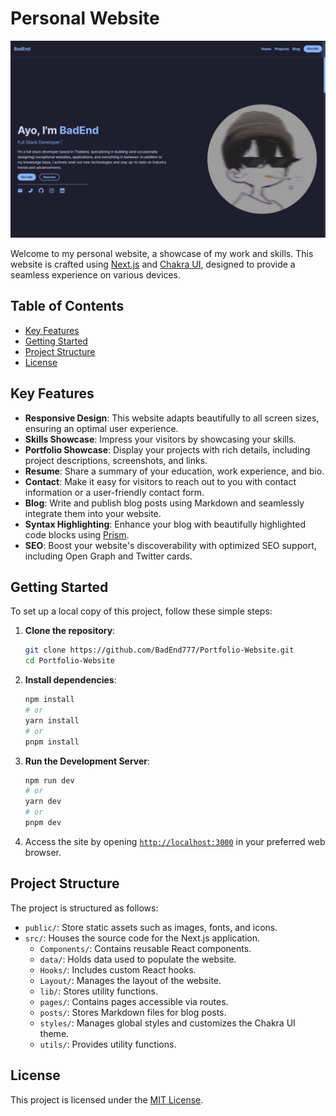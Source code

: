 # Personal Website

![Project Preview](/assets/preview.jpeg)

Welcome to my personal website, a showcase of my work and skills. This website is crafted using [Next.js](https://nextjs.org/) and [Chakra UI](https://chakra-ui.com/), designed to provide a seamless experience on various devices.

## Table of Contents

-   [Key Features](#key-features)
-   [Getting Started](#getting-started)
-   [Project Structure](#project-structure)
-   [License](#license)

## Key Features

-   **Responsive Design**: This website adapts beautifully to all screen sizes, ensuring an optimal user experience.
-   **Skills Showcase**: Impress your visitors by showcasing your skills.
-   **Portfolio Showcase**: Display your projects with rich details, including project descriptions, screenshots, and links.
-   **Resume**: Share a summary of your education, work experience, and bio.
-   **Contact**: Make it easy for visitors to reach out to you with contact information or a user-friendly contact form.
-   **Blog**: Write and publish blog posts using Markdown and seamlessly integrate them into your website.
-   **Syntax Highlighting**: Enhance your blog with beautifully highlighted code blocks using [Prism](https://prismjs.com/).
-   **SEO**: Boost your website's discoverability with optimized SEO support, including Open Graph and Twitter cards.

## Getting Started

To set up a local copy of this project, follow these simple steps:

1. **Clone the repository**:

    ```bash
    git clone https://github.com/BadEnd777/Portfolio-Website.git
    cd Portfolio-Website
    ```

2. **Install dependencies**:

    ```bash
    npm install
    # or
    yarn install
    # or
    pnpm install
    ```

3. **Run the Development Server**:

    ```bash
    npm run dev
    # or
    yarn dev
    # or
    pnpm dev
    ```

4. Access the site by opening [`http://localhost:3000`](http://localhost:3000) in your preferred web browser.

## Project Structure

The project is structured as follows:

-   `public/`: Store static assets such as images, fonts, and icons.
-   `src/`: Houses the source code for the Next.js application.
    -   `Components/`: Contains reusable React components.
    -   `data/`: Holds data used to populate the website.
    -   `Hooks/`: Includes custom React hooks.
    -   `Layout/`: Manages the layout of the website.
    -   `lib/`: Stores utility functions.
    -   `pages/`: Contains pages accessible via routes.
    -   `posts/`: Stores Markdown files for blog posts.
    -   `styles/`: Manages global styles and customizes the Chakra UI theme.
    -   `utils/`: Provides utility functions.

## License

This project is licensed under the [MIT License](/LICENSE).
